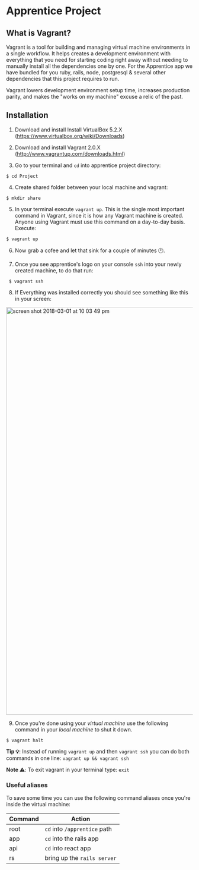 # Apprentice Project

## What is Vagrant?
Vagrant is a tool for building and managing virtual machine environments in a single workflow. It helps creates a development environment with everything that you need for starting coding right away without needing to manually install all the dependencies one by one. For the Apprentice app we have bundled for you ruby, rails, node, postgresql & several other dependencies that this project requires to run.

Vagrant lowers development environment setup time, increases production parity, and makes the "works on my machine" excuse a relic of the past.

## Installation

1. Download and install Install VirtualBox 5.2.X (https://www.virtualbox.org/wiki/Downloads)

2. Download and install Vagrant 2.0.X (http://www.vagrantup.com/downloads.html)

3. Go to your terminal and `cd` into apprentice project directory:

  ```
  $ cd Project
  ```

4. Create shared folder between your local machine and vagrant:

  ```
  $ mkdir share
  ```

5. In your terminal execute `vagrant up`. This is the single most important command in Vagrant, since it is how any Vagrant machine is created. Anyone using Vagrant must use this command on a day-to-day basis. Execute:

 ```
 $ vagrant up
 ```

6. Now grab a cofee and let that sink for a couple of minutes 🕐.

7. Once you see apprentice's logo on your console `ssh` into your newly created machine, to do that run:

  ```
   $ vagrant ssh
  ```
  
 8. If Everything was installed correctly you should see something like this in your screen:

<img width="1097" alt="screen shot 2018-03-01 at 10 03 49 pm" src="https://user-images.githubusercontent.com/7410981/36910845-16cdbe2e-1dff-11e8-8060-35209d32d9f4.png">

9. Once you're done using your *virtual machine* use the following command in your *local machine* to shut it down.

```
$ vagrant halt
```

**Tip 💡**: Instead of running `vagrant up` and then `vagrant ssh` you can do both commands in one line: `vagrant up && vagrant ssh`

**Note ⚠️**: To exit vagrant in your terminal type: `exit`

### Useful aliases

To save some time you can use the following command aliases once you're inside the virtual machine:

Command | Action
------------ | -------------
root | `cd` into `/apprentice` path
app | `cd` into the rails app
api | `cd` into react app
rs | bring up the `rails server`
